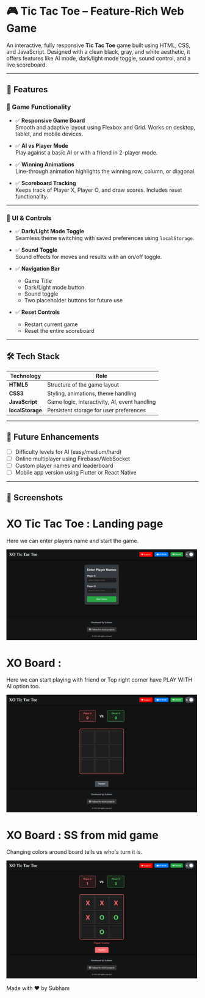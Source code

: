 # 🎮 Tic Tac Toe – Feature-Rich Web Game

An interactive, fully responsive **Tic Tac Toe** game built using HTML, CSS, and JavaScript. Designed with a clean black, gray, and white aesthetic, it offers features like AI mode, dark/light mode toggle, sound control, and a live scoreboard.

---

## 🚀 Features

### 🎯 Game Functionality
- ✅ **Responsive Game Board**  
  Smooth and adaptive layout using Flexbox and Grid. Works on desktop, tablet, and mobile devices.
  
- ✅ **AI vs Player Mode**  
  Play against a basic AI or with a friend in 2-player mode.

- ✅ **Winning Animations**  
  Line-through animation highlights the winning row, column, or diagonal.

- ✅ **Scoreboard Tracking**  
  Keeps track of Player X, Player O, and draw scores. Includes reset functionality.

---

### 🧩 UI & Controls

- ✅ **Dark/Light Mode Toggle**  
  Seamless theme switching with saved preferences using `localStorage`.

- ✅ **Sound Toggle**  
  Sound effects for moves and results with an on/off toggle.

- ✅ **Navigation Bar**
  - Game Title  
  - Dark/Light mode button  
  - Sound toggle  
  - Two placeholder buttons for future use

- ✅ **Reset Controls**
  - Restart current game  
  - Reset the entire scoreboard

---

## 🛠️ Tech Stack

| Technology      | Role                                       |
|------------------|---------------------------------------------|
| **HTML5**        | Structure of the game layout                |
| **CSS3**         | Styling, animations, theme handling         |
| **JavaScript**   | Game logic, interactivity, AI, event handling |
| **localStorage** | Persistent storage for user preferences     |

---

## 🌱 Future Enhancements

- [ ] Difficulty levels for AI (easy/medium/hard)
- [ ] Online multiplayer using Firebase/WebSocket
- [ ] Custom player names and leaderboard
- [ ] Mobile app version using Flutter or React Native

---

## 📸 Screenshots

# XO Tic Tac Toe : Landing page
Here we can enter players name and start the game.
  
<img src="GSS1.png" alt="Game Screenshot" width="500"/>

# XO Board :
  Here we can start playing with friend or Top right corner have PLAY WITH AI option too.

  <img src="GSS2.png" alt="Game Screenshot" width="500"/>


# XO Board : SS from mid game
  Changing colors around board tells us who's turn it is.

  <img src="GSS3.png" alt="Game Screenshot" width="500"/>




Made with ❤️ by Subham
